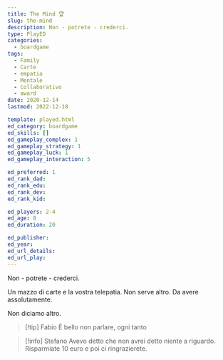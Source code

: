 ```yaml
---
title: The Mind 🏆
slug: the-mind
description: Non - potrete - crederci.
type: PlayED
categories:
  - boardgame
tags:
  - Family
  - Carte
  - empatia
  - Mentale
  - Collaborativo
  - award
date: 2020-12-14
lastmod: 2022-12-18

template: played.html
ed_category: boardgame
ed_skills: []
ed_gameplay_complex: 1
ed_gameplay_strategy: 1
ed_gameplay_luck: 1
ed_gameplay_interaction: 5

ed_preferred: 1
ed_rank_dad: 
ed_rank_edu: 
ed_rank_dev: 
ed_rank_kid: 

ed_players: 2-4
ed_age: 8
ed_duration: 20

ed_publisher: 
ed_year: 
ed_url_details: 
ed_url_play: 
---
```


Non - potrete - crederci.  

Un mazzo di carte e la vostra telepatia.
Non serve altro.
Da avere assolutamente.

Non diciamo altro.

> [!tip] Fabio
> È bello non parlare, ogni tanto

> [!info] Stefano
> Avevo detto che non avrei detto niente a riguardo. Risparmiate 10 euro e poi ci ringrazierete.

